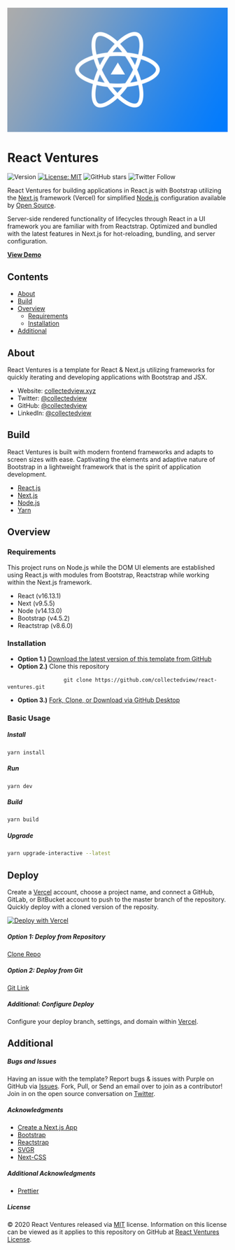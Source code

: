 ![React Ventures Banner](https://raw.githubusercontent.com/collectedview/react-ventures/master/public/brand-placeholder.png)

# React Ventures

![Version](https://img.shields.io/badge/version-1.0.6-blue.svg?cacheSeconds=2592000) [![License: MIT ](https://img.shields.io/badge/License-MIT-green.svg)](https://github.com/collectedview/react-ventures/blob/master/LICENSE) ![GitHub stars](https://img.shields.io/github/stars/collectedview/react-ventures?style=social) ![Twitter Follow](https://img.shields.io/twitter/follow/collectedview?label=Follow&style=social)

React Ventures for building applications in React.js with Bootstrap utilizing the [Next.js](https://vercel.com/) framework (Vercel) for simplified [Node.js](https://nodejs.org/en/) configuration available by [Open Source](https://opensource.org/).

Server-side rendered functionality of lifecycles through React in a UI framework you are familiar with from Reactstrap. Optimized and bundled with the latest features in Next.js for hot-reloading, bundling, and server configuration.

**[View Demo](https://react-ventures.vercel.app/)**

## Contents

- [About](#about)
- [Build](#build)
- [Overview](#overview)
  - [Requirements](#requirements)
  - [Installation](#installation)
- [Additional](#additional)

## About

React Ventures is a template for React & Next.js utilizing frameworks for quickly iterating and developing applications with Bootstrap and JSX.

- Website: [collectedview.xyz](https://collectedview.xyz)
- Twitter: [@collectedview](https://twitter.com/collectedview)
- GitHub: [@collectedview](https://github.com/collectedview)
- LinkedIn: [@collectedview](https://www.linkedin.com/in/collectedview)

## Build

React Ventures is built with modern frontend frameworks and adapts to screen sizes with ease. Captivating the elements and adaptive nature of Bootstrap in a lightweight framework that is the spirit of application development.

- [React.js](https://reactjs.org/)
- [Next.js](https://vercel.com/)
- [Node.js](https://nodejs.org/en/)
- [Yarn](https://yarnpkg.com/)

## Overview

### Requirements

This project runs on Node.js while the DOM UI elements are established using React.js with modules from Bootstrap, Reactstrap while working within the Next.js framework.

- React (v16.13.1)
- Next (v9.5.5)
- Node (v14.13.0)
- Bootstrap (v4.5.2)
- Reactstrap (v8.6.0)

### Installation

- **Option 1.)** [Download the latest version of this template from GitHub](https://github.com/collectedview/react-ventures/archive/master.zip)
- **Option 2.)** Clone this repository

```
                  git clone https://github.com/collectedview/react-ventures.git
```

- **Option 3.)** [Fork, Clone, or Download via GitHub Desktop](x-github-client://openRepo/https://github.com/collectedview/react-ventures)

### Basic Usage

##### Install

```sh
yarn install
```

##### Run

```sh
yarn dev
```

##### Build

```sh
yarn build
```

##### Upgrade

```sh
yarn upgrade-interactive --latest
```

## Deploy

Create a [Vercel](https://vercel.com/) account, choose a project name, and connect a GitHub, GitLab, or BitBucket account to push to the master branch of the repository. Quickly deploy with a cloned version of the reposity.

[![Deploy with Vercel](https://vercel.com/button)](https://vercel.com/new/project?template=https://github.com/collectedview/react-ventures.git)

##### Option 1: Deploy from Repository

[Clone Repo](x-github-client://openRepo/https://github.com/collectedview/react-ventures)

##### Option 2: Deploy from Git

[Git Link](https://vercel.com/import/git)

##### Additional: Configure Deploy

Configure your deploy branch, settings, and domain within [Vercel](https://vercel.com/).

## Additional

##### Bugs and Issues

Having an issue with the template? Report bugs & issues with Purple on GitHub via [Issues](https://github.com/collectedview/react-ventures/issues). Fork, Pull, or Send an email over to join as a contributor! Join in on the open source conversation on [Twitter](https://twitter.com/collectedview).

##### Acknowledgments

- [Create a Next.js App](https://nextjs.org/learn/basics/create-nextjs-app)
- [Bootstrap](https://getbootstrap.com/)
- [Reactstrap](https://reactstrap.github.io/)
- [SVGR](https://www.npmjs.com/package/@svgr/webpack)
- [Next-CSS](https://www.npmjs.com/package/@zeit/next-css)

##### Additional Acknowledgments

- [Prettier](https://prettier.io/)

##### License

© 2020 React Ventures released via [MIT](https://opensource.org/licenses/MIT) license. Information on this license can be viewed as it applies to this repository on GitHub at [React Ventures License](https://github.com/collectedview/react-ventures/blob/master/LICENSE).

